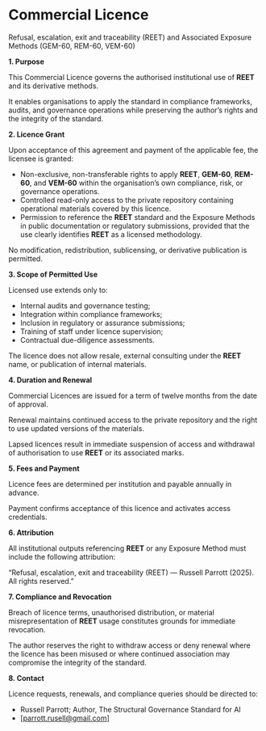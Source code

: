 # Commercial Licence

Refusal, escalation, exit and traceability (REET) and Associated Exposure Methods (GEM-60, REM-60, VEM-60)

**1. Purpose**

This Commercial Licence governs the authorised institutional use of **REET** and its derivative methods.

It enables organisations to apply the standard in compliance frameworks, audits, and governance operations while preserving the author’s rights and the integrity of the standard.

**2. Licence Grant**

Upon acceptance of this agreement and payment of the applicable fee, the licensee is granted:

- Non-exclusive, non-transferable rights to apply **REET**, **GEM-60**, **REM-60**, and **VEM-60** within the organisation’s own compliance, risk, or governance operations.
- Controlled read-only access to the private repository containing operational materials covered by this licence.
- Permission to reference the **REET** standard and the Exposure Methods in public documentation or regulatory submissions, provided that the use clearly identifies **REET** as a licensed methodology.

No modification, redistribution, sublicensing, or derivative publication is permitted.

**3. Scope of Permitted Use**

Licensed use extends only to:

- Internal audits and governance testing;
- Integration within compliance frameworks;
- Inclusion in regulatory or assurance submissions;
- Training of staff under licence supervision;
- Contractual due-diligence assessments.

The licence does not allow resale, external consulting under the **REET** name, or publication of internal materials.

**4. Duration and Renewal**

Commercial Licences are issued for a term of twelve months from the date of approval.

Renewal maintains continued access to the private repository and the right to use updated versions of the materials.

Lapsed licences result in immediate suspension of access and withdrawal of authorisation to use **REET** or its associated marks.

**5. Fees and Payment**

Licence fees are determined per institution and payable annually in advance.

Payment confirms acceptance of this licence and activates access credentials.

**6. Attribution**

All institutional outputs referencing **REET** or any Exposure Method must include the following attribution:

“Refusal, escalation, exit and traceability (REET) — Russell Parrott (2025). All rights reserved.”

**7. Compliance and Revocation**

Breach of licence terms, unauthorised distribution, or material misrepresentation of **REET** usage constitutes grounds for immediate revocation.

The author reserves the right to withdraw access or deny renewal where the licence has been misused or where continued association may compromise the integrity of the standard.

**8. Contact**

Licence requests, renewals, and compliance queries should be directed to:
- Russell Parrott; Author, The Structural Governance Standard for AI
- [parrott.rusell@gmail.com]
